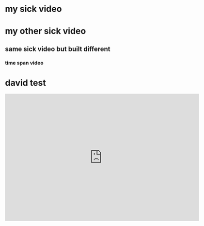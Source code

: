 # my sick video
<script src="https://play.dev1.viostream.io/embed/niwrgryd8wrz4k?playerKey=s-dj4y131"></script>
# my other sick video
<script src="https://play.dev1.viostream.io/embed/niwrgryd8wrz4k?playerKey=s-dj45fqy"></script>
## same sick video but built different
<script src="https://play.dev1.viostream.io/embed/niwrgryd8wrz4k?f=ao?playerKey=s-dj45fsx"></script>
### time span video 
<script src="https://play.dev1.viostream.io/embed/niwrgryd8wrz4k?v_ts=10s-15s?playerKey=s-dj45fsx"></script>
# david test
<iframe style="width:640px; height:420px; border:none; overflow: hidden" src="https://publish.viostream.com/player/iframe/ota87gdkzjqfm" referrerpolicy="strict-origin-when-cross-origin" webkitallowfullscreen mozallowfullscreen allowfullscreen></iframe>
